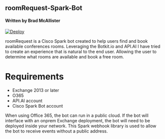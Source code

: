 ## roomRequest-Spark-Bot
#### Written by Brad McAllister
[![Deploy](https://www.herokucdn.com/deploy/button.svg)](https://heroku.com/deploy?template=https://github.com/bdm1981/roomRequest-Spark-Bot)

roomRequest is a Cisco Spark bot created to help users find and book available conferences rooms. Leveraging the Botkit.io and API.AI I have tried to create an experience that is natural to the end user. Allowing the user to determine what rooms are available and book a free room.

# Requirements
* Exchange 2013 or later
* O365
* API.AI account
* Cisco Spark Bot account

When using Office 365, the bot can run in a public cloud. If the bot will interface with an onprem Exchange deployment, the bot will need to be deployed inside your network. This Spark webhook library is used to allow the bot to receive events without a public address.
